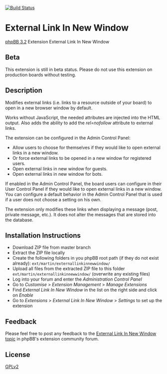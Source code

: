 [![Build Status](https://travis-ci.org/Mar-tin-G/ExternalLinkInNewWindow.svg?branch=master)](https://travis-ci.org/Mar-tin-G/ExternalLinkInNewWindow)

# External Link In New Window

[phpBB 3.2](https://www.phpbb.com/) Extension External Link In New Window

## Beta

This extension is still in beta status. Please do not use this extension on production boards without testing.

## Description

Modifies external links (i.e. links to a resource outside of your board) to open in a new browser window by default.

Works without JavaScript, the needed attributes are injected into the HTML output. Also adds the ability to add the *rel=nofollow* attribute to external links.

The extension can be configured in the Admin Control Panel:
* Allow users to choose for themselves if they would like to open external links in a new window.
* Or force external links to be opened in a new window for registered users.
* Open external links in new window for guests.
* Open external links in new window for bots.

If enabled in the Admin Control Panel, the board users can configure in their User Control Panel if they would like to open external links in a new window. You can configure a default behavior in the Admin Control Panel that is used if a user does not choose a setting on his own.

The extension only modifies these links when displaying a message (post, private message, etc.). It does not alter the messages that are stored into the database.

## Installation Instructions

* Download ZIP file from master branch
* Extract the ZIP file locally
* Create the following folders in you phpBB root path (if they do not exist already): `ext/martin/externallinkinnewwindow/`
* Upload all files from the extracted ZIP file to this folder `ext/martin/externallinkinnewwindow/` (overwrite any existing files)
* Log into your forum and enter the *Administration Control Panel*
* Go to *Customise* > *Extension Management* > *Manage Extensions*
* Find *External Link In New Window* in the list on the right side and click on *Enable*
* Go to *Extensions* > *External Link In New Window* > *Settings* to set up the extension

## Feedback

Please feel free to post any feedback to the [External Link In New Window topic](https://www.phpbb.com/community/viewtopic.php?f=501&t=2284971) in phpBB's extension community forum.

## License

[GPLv2](license.txt)
